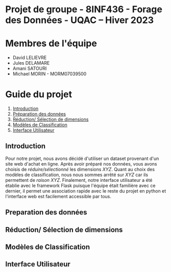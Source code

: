# Projet de groupe - 8INF436 - Forage des Données - UQAC – Hiver 2023

# Membres de l'équipe
- David LELIEVRE 
- Jules DELAMARE 
- Amani SATOURI 
- Michael MORIN - MORM07039500

# Guide du projet
1. [Introduction](#réduction-sélection-de-dimensions)
2. [Préparation des données](#préparation-des-données)
3. [Réduction/ Sélection de dimensions](#réduction-sélection-de-dimensions)
4. [Modèles de Classification](#modèles-de-classification)
5. [Interface Utilisateur](#interface-utlisateur)

## Introduction
Pour notre projet, nous avons décidé d'utiliser un dataset provenant d'un site web d'achat en ligne. Après avoir préparé nos données, vous avons choisis de *réduire/sélectionné* les dimensions *XYZ*. Quant au choix des modèles de classification, nous nous sommes arrêté sur *XYZ* car ils permettent de *raison XYZ*. Finalement, notre interface utilisateur a été établie avec le framework Flask puisque l'équipe était familière avec ce dernier, il permet une association rapide avec le reste du projet en python et l'interface web est facilement accessible par tous.

## Preparation des données

## Réduction/ Sélection de dimensions

## Modèles de Classification

## Interface Utilisateur